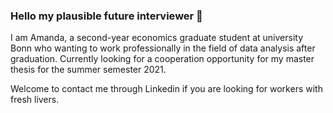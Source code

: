 ### Hello my plausible future interviewer 👋

I am Amanda, a second-year economics graduate student at university Bonn who wanting to work professionally in the field of data analysis after graduation. Currently looking for a cooperation opportunity for my master thesis for the summer semester 2021.

Welcome to contact me through Linkedin if you are looking for workers with fresh livers. 
<!--
**amanda8412383/amanda8412383** is a ✨ _special_ ✨ repository because its `README.md` (this file) appears on your GitHub profile.

Here are some ideas to get you started:

- 🔭 I’m currently working on ...
- 🌱 I’m currently learning ...
- 👯 I’m looking to collaborate on ...
- 🤔 I’m looking for help with ...
- 💬 Ask me about ...
- 📫 How to reach me: ...
- 😄 Pronouns: ...
- ⚡ Fun fact: ...
-->
